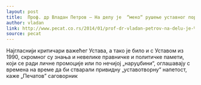 ```yaml
---
layout: post
title:  Проф. др Владан Петров – На делу је  “меко“ рушење уставног поретка
author: vladan
link: http://www.pecat.co.rs/2014/01/prof-dr-vladan-petrov-na-delu-je-%E2%80%8Ameko-rusenje-ustavnog-poretka/
source: pecat
---
```


Најгласнији критичари важећег Устава, а тако је било и с Уставом из 1990, скромног су знања и невелике правничке и политичке памети, који се ради личне промоције или по нечијој „наруџбини“, оглашавају с времена на време да би стварали привидну „уставотворну“ напетост, каже „Печатов” саговорник
